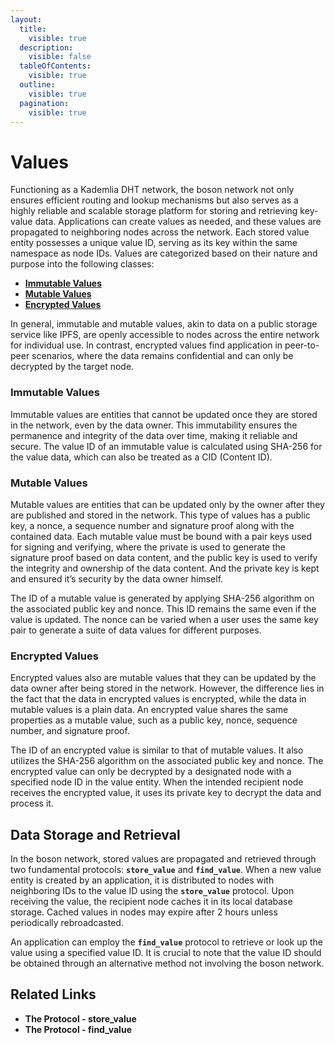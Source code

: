```yaml
---
layout:
  title:
    visible: true
  description:
    visible: false
  tableOfContents:
    visible: true
  outline:
    visible: true
  pagination:
    visible: true
---
```


# Values

Functioning as a Kademlia DHT network, the boson network not only ensures efficient routing and lookup mechanisms but also serves as a highly reliable and scalable storage platform for storing and retrieving key-value data. Applications can create values as needed, and these values are propagated to neighboring nodes across the network. Each stored value entity possesses a unique value ID, serving as its key within the same namespace as node IDs. Values are categorized based on their nature and purpose into the following classes:

* [**Immutable Values**](values.md#immutable-values)
* [**Mutable Values**](values.md#mutable-values)
* [**Encrypted Values**](values.md#encrypted-values)

In general, immutable and mutable values, akin to data on a public storage service like IPFS, are openly accessible to nodes across the entire network for individual use. In contrast, encrypted values find application in peer-to-peer scenarios, where the data remains confidential and can only be decrypted by the target node.

### Immutable Values

Immutable values are entities that cannot be updated once they are stored in the network, even by the data owner. This immutability ensures the permanence and integrity of the data over time, making it reliable and secure. The value ID of an immutable value is calculated using SHA-256 for the value data, which can also be treated as a CID (Content ID).

### Mutable Values

Mutable values are entities that can be updated only by the owner after they are published and stored in the network. This type of values has a public key, a nonce, a sequence number and signature proof along with the contained data. Each mutable value must be bound with a pair keys used for signing and verifying, where the private is used to generate the signature proof based on data content, and the public key is used to verify the integrity and ownership of the data content. And the private key is kept and ensured it’s security by the data owner himself.

The ID of a mutable value is generated by applying SHA-256 algorithm on the associated public key and nonce. This ID remains the same even if the value is updated. The nonce can be varied when a user uses the same key pair to generate a suite of data values for different purposes.

### Encrypted Values

Encrypted values also are mutable values that they can be updated by the data owner after being stored in the network. However, the difference lies in the fact that the data in encrypted values is encrypted, while the data in mutable values is a plain data. An encrypted value shares the same properties as a mutable value, such as a public key, nonce, sequence number, and signature proof.

The ID of an encrypted value is similar to that of mutable values. It also utilizes the SHA-256 algorithm on the associated public key and nonce. The encrypted value can only be decrypted by a designated node with a specified node ID in the value entity. When the intended recipient node receives the encrypted value, it uses its private key to decrypt the data and process it.

## Data Storage and Retrieval

In the boson network, stored values are propagated and retrieved through two fundamental protocols: **`store_value`** and **`find_value`**. When a new value entity is created by an application, it is distributed to nodes with neighboring IDs to the value ID using the **`store_value`** protocol. Upon receiving the value, the recipient node caches it in its local database storage. Cached values in nodes may expire after 2 hours unless periodically rebroadcasted.

An application can employ the **`find_value`** protocol to retrieve or look up the value using a specified value ID. It is crucial to note that the value ID should be obtained through an alternative method not involving the boson network.

## Related Links

* **The Protocol - store\_value**
* **The Protocol - find\_value**
